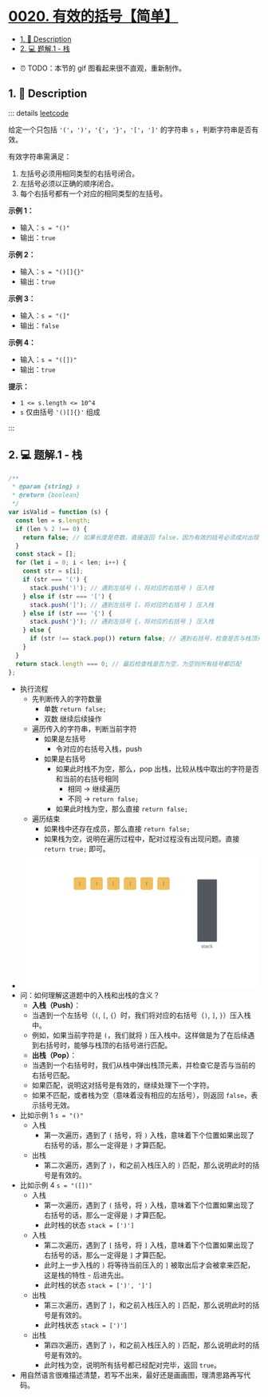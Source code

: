 # [0020. 有效的括号【简单】](https://github.com/Tdahuyou/leetcode/tree/main/0020.%20%E6%9C%89%E6%95%88%E7%9A%84%E6%8B%AC%E5%8F%B7%E3%80%90%E7%AE%80%E5%8D%95%E3%80%91)

<!-- region:toc -->
- [1. 📝 Description](#1--description)
- [2. 💻 题解.1 - 栈](#2--题解1---栈)
<!-- endregion:toc -->
- ⏰ TODO：本节的 gif 图看起来很不直观，重新制作。

## 1. 📝 Description

::: details [leetcode](https://leetcode.cn/problems/valid-parentheses/)

给定一个只包括 `'('`，`')'`，`'{'`，`'}'`，`'['`，`']'` 的字符串 `s` ，判断字符串是否有效。

有效字符串需满足：

1. 左括号必须用相同类型的右括号闭合。
2. 左括号必须以正确的顺序闭合。
3. 每个右括号都有一个对应的相同类型的左括号。

**示例 1：**

- 输入：`s = "()"`
- 输出：`true`

**示例 2：**

- 输入：`s = "()[]{}"`
- 输出：`true`

**示例 3：**

- 输入：`s = "(]"`
- 输出：`false`

**示例 4：**

- 输入：`s = "([])"`
- 输出：`true`



**提示：**

- `1 <= s.length <= 10^4`
- `s` 仅由括号 `'()[]{}'` 组成

:::

## 2. 💻 题解.1 - 栈

```js
/**
 * @param {string} s
 * @return {boolean}
 */
var isValid = function (s) {
  const len = s.length;
  if (len % 2 !== 0) {
    return false; // 如果长度是奇数，直接返回 false，因为有效的括号必须成对出现
  }
  const stack = [];
  for (let i = 0; i < len; i++) {
    const str = s[i];
    if (str === '(') {
      stack.push(')'); // 遇到左括号 (，将对应的右括号 ) 压入栈
    } else if (str === '[') {
      stack.push(']'); // 遇到左括号 [，将对应的右括号 ] 压入栈
    } else if (str === '{') {
      stack.push('}'); // 遇到左括号 {，将对应的右括号 } 压入栈
    } else {
      if (str !== stack.pop()) return false; // 遇到右括号，检查是否与栈顶元素匹配
    }
  }
  return stack.length === 0; // 最后检查栈是否为空，为空则所有括号都匹配
};
```

- 执行流程
  - 先判断传入的字符数量
    - 单数 `return false;`
    - 双数 继续后续操作
  - 遍历传入的字符串，判断当前字符
    - 如果是左括号
      - 令对应的右括号入栈，push
    - 如果是右括号
      - 如果此时栈不为空，那么，pop 出栈，比较从栈中取出的字符是否和当前的右括号相同
        - 相同 -> 继续遍历
        - 不同 -> `return false;`
      - 如果此时栈为空，那么直接 `return false;`
  - 遍历结束
    - 如果栈中还存在成员，那么直接  `return false;`
    - 如果栈为空，说明在遍历过程中，配对过程没有出现问题。直接 `return true;` 即可。
- ![](assets/0020.%20有效的括号.gif)
- 问：如何理解这道题中的入栈和出栈的含义？
  - **入栈（Push）**：
   - 当遇到一个左括号（`(`, `[`, `{`）时，我们将对应的右括号（`)`, `]`, `}`）压入栈中。
   - 例如，如果当前字符是 `(`，我们就将 `)` 压入栈中。这样做是为了在后续遇到右括号时，能够与栈顶的右括号进行匹配。
  - **出栈（Pop）**：
   - 当遇到一个右括号时，我们从栈中弹出栈顶元素，并检查它是否与当前的右括号匹配。
   - 如果匹配，说明这对括号是有效的，继续处理下一个字符。
   - 如果不匹配，或者栈为空（意味着没有相应的左括号），则返回 `false`，表示括号无效。
 - 比如示例 1 `s = "()"`
   - 入栈
     - 第一次遍历，遇到了 `(` 括号，将 `)` 入栈，意味着下个位置如果出现了右括号的话，那么一定得是 `)` 才算匹配。
   - 出栈
     - 第二次遍历，遇到了 `)`，和之前入栈压入的 `)` 匹配，那么说明此时的括号是有效的。
 - 比如示例 4 `s = "([])"`
   - 入栈
     - 第一次遍历，遇到了 `(` 括号，将 `)` 入栈，意味着下个位置如果出现了右括号的话，那么一定得是 `)` 才算匹配。
     - 此时栈的状态 `stack = [')']`
   - 入栈
     - 第二次遍历，遇到了 `[` 括号，将 `]` 入栈，意味着下个位置如果出现了右括号的话，那么一定得是 `]` 才算匹配。
     - 此时上一步入栈的 `)` 将等待当前压入的 `]` 被取出后才会被拿来匹配，这是栈的特性 - 后进先出。
     - 此时栈的状态 `stack = [')', ']']`
   - 出栈
     - 第三次遍历，遇到了 `]`，和之前入栈压入的 `]` 匹配，那么说明此时的括号是有效的。
     - 此时栈状态 `stack = [')']`
   - 出栈
     - 第四次遍历，遇到了 `)`，和之前入栈压入的 `)` 匹配，那么说明此时的括号是有效的。
     - 此时栈为空，说明所有括号都已经配对完毕，返回 `true`。
 - 用自然语言很难描述清楚，若写不出来，最好还是画画图，理清思路再写代码。











